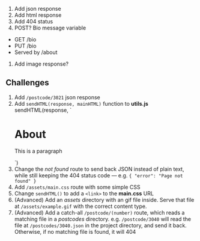1. Add json response
1. Add html response
1. Add 404 status
1. POST? Bio message variable
  - GET /bio
  - PUT /bio
  - Served by /about
1. Add image response?


## Challenges

1. Add `/postcode/3021` json response
2. Add `sendHTML(response, mainHTML)` function to **utils.js**
    sendHTML(response, `
    <h1>About</h1>
    <p>This is a paragraph</p>
    `)
3. Change the *not found* route to send back JSON instead of plain text, while still keeping the 404 status code — e.g. `{ "error": "Page not found" }`
4. Add `/assets/main.css` route with some simple CSS
5. Change `sendHTML()` to add a `<link>` to the **main.css** URL
6. (Advanced) Add an *assets* directory with an gif file inside. Serve that file at `/assets/example.gif` with the correct content type.
7. (Advanced) Add a catch-all `/postcode/(number)` route, which reads a matching file in a *postcodes* directory. e.g. `/postcode/3040` will read the file at `/postcodes/3040.json` in the project directory, and send it back. Otherwise, if no matching file is found, it will 404